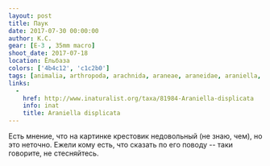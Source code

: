 ```yaml
---
layout: post
title: Паук
date: 2017-07-30 00:00:00
author: К.С.
gear: [E-3 , 35mm macro]
shoot_date: 2017-07-18
location: Ёльбаза
colors: ['4b4c12', 'c1c2b0']
tags: [animalia, arthropoda, arachnida, araneae, araneidae, araniella, araniella displicata]
links:
  -
    href: http://www.inaturalist.org/taxa/81984-Araniella-displicata
    info: inat
    title: Araniella displicata
---
```

Есть мнение, что на картинке крестовик недовольный (не знаю, чем), но это неточно. Ежели кому есть, что сказать по его поводу -- таки говорите, не стесняйтесь.
